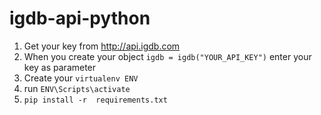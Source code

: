 # igdb-api-python

1. Get your key from http://api.igdb.com
2. When you create your object `igdb = igdb("YOUR_API_KEY")` enter your key as parameter
3. Create your `virtualenv ENV`
4. run `ENV\Scripts\activate`
5. `pip install -r  requirements.txt`

